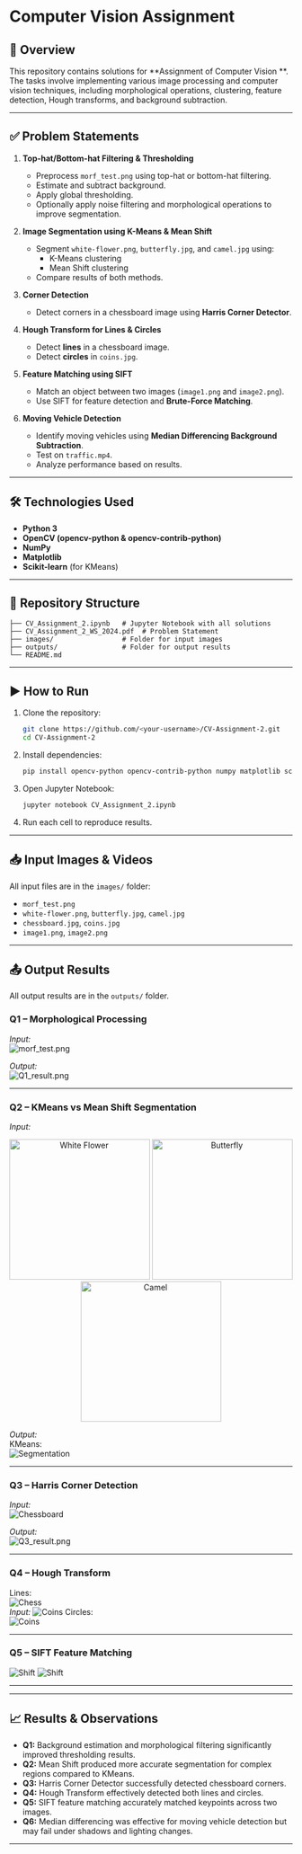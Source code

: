 
# Computer Vision Assignment 

## 📌 Overview
This repository contains solutions for **Assignment of Computer Vision **. The tasks involve implementing various image processing and computer vision techniques, including morphological operations, clustering, feature detection, Hough transforms, and background subtraction.

---

## ✅ Problem Statements
1. **Top-hat/Bottom-hat Filtering & Thresholding**
   - Preprocess `morf_test.png` using top-hat or bottom-hat filtering.
   - Estimate and subtract background.
   - Apply global thresholding.
   - Optionally apply noise filtering and morphological operations to improve segmentation.

2. **Image Segmentation using K-Means & Mean Shift**
   - Segment `white-flower.png`, `butterfly.jpg`, and `camel.jpg` using:
     - K-Means clustering
     - Mean Shift clustering
   - Compare results of both methods.

3. **Corner Detection**
   - Detect corners in a chessboard image using **Harris Corner Detector**.

4. **Hough Transform for Lines & Circles**
   - Detect **lines** in a chessboard image.
   - Detect **circles** in `coins.jpg`.

5. **Feature Matching using SIFT**
   - Match an object between two images (`image1.png` and `image2.png`).
   - Use SIFT for feature detection and **Brute-Force Matching**.

6. **Moving Vehicle Detection**
   - Identify moving vehicles using **Median Differencing Background Subtraction**.
   - Test on `traffic.mp4`.
   - Analyze performance based on results.

---

## 🛠 Technologies Used
- **Python 3**
- **OpenCV (opencv-python & opencv-contrib-python)**
- **NumPy**
- **Matplotlib**
- **Scikit-learn** (for KMeans)

---

## 📂 Repository Structure
```
├── CV_Assignment_2.ipynb   # Jupyter Notebook with all solutions
├── CV_Assignment_2_WS_2024.pdf  # Problem Statement
├── images/                 # Folder for input images 
├── outputs/                # Folder for output results 
└── README.md
```

---

## ▶ How to Run
1. Clone the repository:
   ```bash
   git clone https://github.com/<your-username>/CV-Assignment-2.git
   cd CV-Assignment-2
   ```
2. Install dependencies:
   ```bash
   pip install opencv-python opencv-contrib-python numpy matplotlib scikit-learn
   ```
3. Open Jupyter Notebook:
   ```bash
   jupyter notebook CV_Assignment_2.ipynb
   ```
4. Run each cell to reproduce results.

---

## 📥 Input Images & Videos
All input files are in the `images/` folder:
- `morf_test.png`
- `white-flower.png`, `butterfly.jpg`, `camel.jpg`
- `chessboard.jpg`, `coins.jpg`
- `image1.png`, `image2.png`


---

## 📤 Output Results
All output results are in the `outputs/` folder.  

### Q1 – Morphological Processing
_Input:_  
![morf_test.png](images/morf_test.png)

_Output:_  
![Q1_result.png](outputs/output_threshold.png)

---

### Q2 – KMeans vs Mean Shift Segmentation
_Input:_  
<p align="center">
  <img src="images/white-flower.png" alt="White Flower" width="250"/>
  <img src="images/butterfly.jpg" alt="Butterfly" width="250"/>
  <img src="images/camel.png" alt="Camel" width="250"/>
</p>


_Output:_  
KMeans:  
![Segmentation](outputs/output_segmentation.png)  


---

### Q3 – Harris Corner Detection
_Input:_  
![Chessboard](images/chessboard.png)

_Output:_  
![Q3_result.png](outputs/output_chessboard_harris.png)


---

### Q4 – Hough Transform
Lines:  
![Chess](outputs/output_chessboard_hough.png)  
_Input:_ 
![Coins](images/coins.jpg)
Circles:  
![Coins](outputs/output_coins_hough_circle.png)

---

### Q5 – SIFT Feature Matching
![Shift](outputs/output_shift.png)
![Shift](outputs/output_shift_brute.png)

---

<!--### Q6 – Moving Vehicle Detection
_Add a GIF or short video:_  
![Q6_output.gif](outputs/Q6_output.gif)-->

---

## 📈 Results & Observations
- **Q1:** Background estimation and morphological filtering significantly improved thresholding results.
- **Q2:** Mean Shift produced more accurate segmentation for complex regions compared to KMeans.
- **Q3:** Harris Corner Detector successfully detected chessboard corners.
- **Q4:** Hough Transform effectively detected both lines and circles.
- **Q5:** SIFT feature matching accurately matched keypoints across two images.
- **Q6:** Median differencing was effective for moving vehicle detection but may fail under shadows and lighting changes.

---

